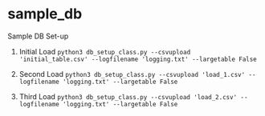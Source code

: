 # sample_db
Sample DB Set-up

1. Initial Load ```python3 db_setup_class.py --csvupload 'initial_table.csv' --logfilename 'logging.txt' --largetable False```

2. Second Load ```python3 db_setup_class.py --csvupload 'load_1.csv' --logfilename 'logging.txt' --largetable False```

3. Third Load ```python3 db_setup_class.py --csvupload 'load_2.csv' --logfilename 'logging.txt' --largetable False```
